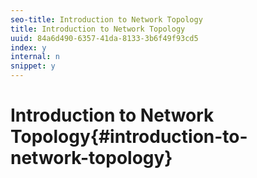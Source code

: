 ```yaml
---
seo-title: Introduction to Network Topology
title: Introduction to Network Topology
uuid: 84a6d490-6357-41da-8133-3b6f49f93cd5
index: y
internal: n
snippet: y
---
```


# Introduction to Network Topology{#introduction-to-network-topology}

